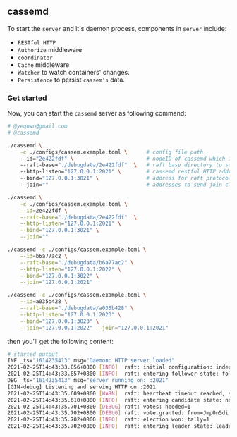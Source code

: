 ## cassemd

To start the `server` and it's daemon process, components in `server` include: 
* `RESTful HTTP`
* `Authorize` middleware
* `coordinator`
* `Cache` middleware
* `Watcher` to watch containers' changes. 
* `Persistence` to persist `cassem's` data.

### Get started

Now, you can start the `cassemd` server as following command:

```sh
# @yeqown@gmail.com
# @cassemd

./cassemd \
	-c ./configs/cassem.example.toml \		# config file path
	--id="2e422fdf" \ 						# nodeID of cassemd which is unique
	--raft-base="./debugdata/2e422fdf"  \ 	# raft base directory to store
	--http-listen="127.0.0.1:2021" \		# cassemd restful HTTP address
	--bind="127.0.0.1:3021" \				# address for raft protocol to communicate to each other
	--join=""								# addresses to send join cluster request
```

```sh
./cassemd \
	-c ./configs/cassem.example.toml \
	--id=2e422fdf \
	--raft-base="./debugdata/2e422fdf"  \
	--http-listen="127.0.0.1:2021" \
	--bind="127.0.0.1:3021" \
	--join=""

./cassemd -c ./configs/cassem.example.toml \
	--id=b6a77ac2 \
	--raft-base="./debugdata/b6a77ac2" \
	--http-listen="127.0.0.1:2022" \
	--bind="127.0.0.1:3022" \
	--join="127.0.0.1:2021"

./cassemd -c ./configs/cassem.example.toml \
	--id=a035b428 \
	--raft-base="./debugdata/a035b428" \
	--http-listen="127.0.0.1:2023" \
	--bind="127.0.0.1:3023" \
	--join="127.0.0.1:2022" --join="127.0.0.1:2021"
```

then you'll get the following content:

```sh
# started output
INF _ts="1614235413" msg="Daemon: HTTP server loaded"
2021-02-25T14:43:33.856+0800 [INFO]  raft: initial configuration: index=0 servers=[]
2021-02-25T14:43:33.857+0800 [INFO]  raft: entering follower state: follower="Node at 127.0.0.1:3021 [Follower]" leader=
DBG _ts="1614235413" msg="server running on: :2021"
[GIN-debug] Listening and serving HTTP on :2021
2021-02-25T14:43:35.609+0800 [WARN]  raft: heartbeat timeout reached, starting election: last-leader=
2021-02-25T14:43:35.610+0800 [INFO]  raft: entering candidate state: node="Node at 127.0.0.1:3021 [Candidate]" term=2
2021-02-25T14:43:35.701+0800 [DEBUG] raft: votes: needed=1
2021-02-25T14:43:35.702+0800 [DEBUG] raft: vote granted: from=JmpOn5di term=2 tally=1
2021-02-25T14:43:35.702+0800 [INFO]  raft: election won: tally=1
2021-02-25T14:43:35.702+0800 [INFO]  raft: entering leader state: leader="Node at 127.0.0.1:3021 [Leader]"

```